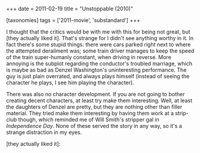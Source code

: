 +++
date = 2011-02-19
title = "Unstoppable (2010)"

[taxonomies]
tags = ['2011-movie', 'substandard']
+++

I thought that the critics would be with me with this for being not
great, but [they actually liked it]. That\'s strange for I didn\'t see
anything worthy in it. In fact there\'s some stupid things: there were
cars parked right next to where the attempted derailment was; some train
driver manages to keep the speed of the train super-humanly constant,
when driving in reverse. More annoying is the subplot regarding the
conductor\'s troubled marriage, which is maybe as bad as Denzel
Washington\'s uninteresting performance. The guy is just plain
overrated, and always plays himself (instead of seeing the character he
plays, I see him playing the character).

There was also no character development. If you are not going to bother
creating decent characters, at least try make them interesting. Well, at
least the daughters of Denzel are pretty, but they are nothing other
than filler material. They tried make them interesting by having them
work at a strip-club though, which reminded me of Will Smith\'s stripper
gal in *Independence Day*. None of these served the story in any way, so
it\'s a strange distraction in my eyes.

  [they actually liked it]:
